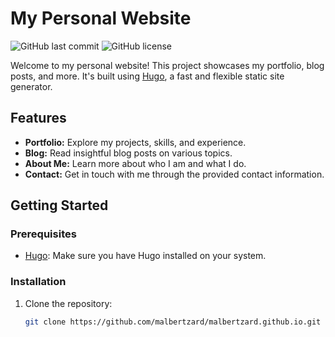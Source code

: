 # My Personal Website

![GitHub last commit](https://img.shields.io/github/last-commit/malbertzard/malbertzard.github.io)
![GitHub license](https://img.shields.io/github/license/malbertzard/malbertzard.github.io)

Welcome to my personal website! This project showcases my portfolio, blog posts, and more. It's built using [Hugo](https://gohugo.io/), a fast and flexible static site generator.

## Features

- **Portfolio:** Explore my projects, skills, and experience.
- **Blog:** Read insightful blog posts on various topics.
- **About Me:** Learn more about who I am and what I do.
- **Contact:** Get in touch with me through the provided contact information.

## Getting Started

### Prerequisites

- [Hugo](https://gohugo.io/getting-started/installing/): Make sure you have Hugo installed on your system.

### Installation

1. Clone the repository:
   ```sh
   git clone https://github.com/malbertzard/malbertzard.github.io.git
   ```

